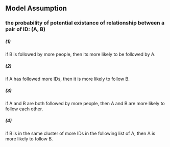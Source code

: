 ## Model Assumption
### the probability of potential existance of relationship between a pair of ID: (A, B)

##### (1) 
if B is followed by more people, then its more likely to be followed by A.
##### (2) 
if A has followed more IDs, then it is more likely to follow B.
##### (3) 
if A and B are both followed by more people, then A and B are more likely to follow each other.
##### (4) 
if B is in the same cluster of more IDs in the following list of A, then A is more likely to follow B.
